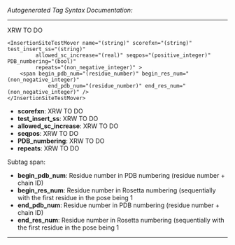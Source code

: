 _Autogenerated Tag Syntax Documentation:_

---
XRW TO DO

```
<InsertionSiteTestMover name="(string)" scorefxn="(string)" test_insert_ss="(string)"
         allowed_sc_increase="(real)" seqpos="(positive_integer)" PDB_numbering="(bool)"
         repeats="(non_negative_integer)" >
    <span begin_pdb_num="(residue_number)" begin_res_num="(non_negative_integer)"
             end_pdb_num="(residue_number)" end_res_num="(non_negative_integer)" />
</InsertionSiteTestMover>
```

-   **scorefxn**: XRW TO DO
-   **test_insert_ss**: XRW TO DO
-   **allowed_sc_increase**: XRW TO DO
-   **seqpos**: XRW TO DO
-   **PDB_numbering**: XRW TO DO
-   **repeats**: XRW TO DO


Subtag span:   

-   **begin_pdb_num**: Residue number in PDB numbering (residue number + chain ID)
-   **begin_res_num**: Residue number in Rosetta numbering (sequentially with the first residue in the pose being 1
-   **end_pdb_num**: Residue number in PDB numbering (residue number + chain ID)
-   **end_res_num**: Residue number in Rosetta numbering (sequentially with the first residue in the pose being 1

---
